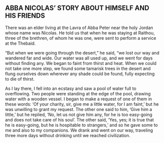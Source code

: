 ## ABBA NICOLAS’ STORY ABOUT HIMSELF AND HIS FRIENDS

There was an elder living at the Lavra of Abba Peter near the holy Jordan whose name was Nicolas. He told us that when he was staying at Raithou, three of the brethren, of whom he was one, were sent to perform a service at the Thebaid.

“But when we were going through the desert,” he said, “we lost our way and wandered far and wide. Our water was all used up, and we went for days without finding any. We began to faint from thirst and heat. When we could not take one more step, we found some tamarisk trees in the desert and flung ourselves down wherever any shade could be found, fully expecting to die of thirst.

As I lay there, I fell into an ecstasy and saw a pool of water full to overflowing. Two people were standing at the edge of the pool, drawing water with a wooden vessel. I began to make a request of one of them in these words: ‘Of your charity, sir, give me a little water, for I am faint,’ but he was unwilling to grant my request. The other one said to him, ‘Give him a little,’ but he replied, ‘No, let us not give him any, for he is too easy-going and does not take care of his soul’. The other said, ‘Yes, yes; it is true that he is easy-going, but he is hospitable to strangers,’ and so he gave some to me and also to my companions. We drank and went on our way, traveling three more days without drinking until we reached civilization.
